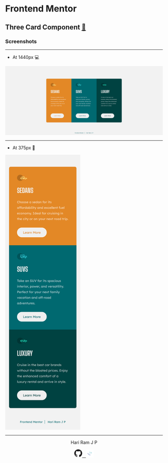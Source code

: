 # Frontend Mentor

## Three Card Component [:link:][link]

### Screenshots

---

- At 1440px :computer:

<img src="./assets/designs/at1440px.png" title="At 1440px">

---

- At 375px :iphone:

<img src="./assets/designs/at375px.png" title="At 375px" width="240px">

---

<!-- HTML content -->

<p align="center">Hari Ram J P</p>
<p align="center"><a href="https://github.com/hariramjp777/" title="GitHub Profile"><img src="./assets/images/github-icon.png" width="25"></a><a href="https://frontendmentor.io/profile/hariramjp777" title="Frontend Mentor Profile">&nbsp;&nbsp;&nbsp;<img src="./assets/images/favicon-32x32.png" style="width: 25px;" width="25"></a></p>

[link]: https://hariramjp777.github.io/frontend-three-card-component/ "Live Site"

